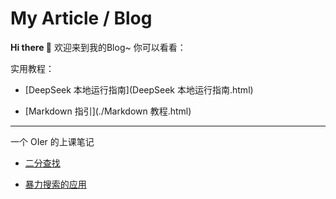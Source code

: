# My Article / Blog

**Hi there 👋** 欢迎来到我的Blog~
你可以看看：

实用教程：
- [DeepSeek 本地运行指南](DeepSeek 本地运行指南.html)

- [Markdown 指引](./Markdown 教程.html)

***

一个 OIer 的上课笔记

- [二分查找](./二分查找.html)

- [暴力搜索的应用](./搜索的应用.html)
